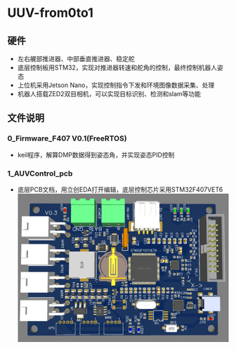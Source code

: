 # UUV-from0to1

## 硬件
- 左右艉部推进器、中部垂直推进器、稳定舵
- 底层控制板用STM32，实现对推进器转速和舵角的控制，最终控制机器人姿态
- 上位机采用Jetson Nano，实现控制指令下发和环境图像数据采集、处理
- 机器人搭载ZED2双目相机，可以实现目标识别、检测和slam等功能

## 文件说明
### 0_Firmware_F407 V0.1(FreeRTOS)
- keil程序，解算DMP数据得到姿态角，并实现姿态PID控制
### 1_AUVControl_pcb
- 底层PCB文档，用立创EDA打开编辑，底层控制芯片采用STM32F407VET6
![image](https://github.com/Yunga-Wu/UUV-from0to1/blob/main/img/PCB.jpg)

